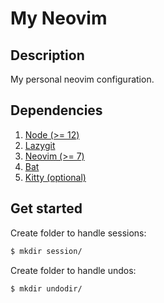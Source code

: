 # My Neovim

## Description

My personal neovim configuration.

## Dependencies

1. [Node (>= 12)](https://nodejs.org/en/download/)
3. [Lazygit](https://github.com/jesseduffield/lazygit)
4. [Neovim (>= 7)](https://github.com/neovim/neovim/releases)
5. [Bat](https://github.com/sharkdp/bat)
6. [Kitty (optional)](https://sw.kovidgoyal.net/kitty/)

## Get started

Create folder to handle sessions:

```sh
$ mkdir session/
```

Create folder to handle undos:

```sh
$ mkdir undodir/
```
